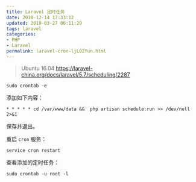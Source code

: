 ```yaml
---
title: Laravel 定时任务
date: 2018-12-14 17:33:12
updated: 2019-03-27 06:11:29
tags: laravel
categories: 
- PHP
- Laravel
permalink: laravel-cron-ljL02Yun.html
---
```

> Ubuntu 16.04
> https://laravel-china.org/docs/laravel/5.7/scheduling/2287


```
sudo crontab -e
```

添加如下内容：

```
* * * * * cd /var/www/data &&  php artisan schedule:run >> /dev/null 2>&1
```

保存并退出。

重启 `cron` 服务：

```
service cron restart
```

查看添加的定时任务：

```
sudo crontab -u root -l
```